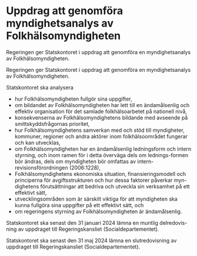 # Uppdrag att genomföra myndighetsanalys av Folkhälsomyndigheten

Regeringen ger Statskontoret i uppdrag att genomföra en myndighetsanalys av Folkhälsomyndigheten.

Regeringen ger Statskontoret i uppdrag att genomföra en myndighetsanalys av Folkhälsomyndigheten.

Statskontoret ska analysera

* hur Folkhälsomyndigheten fullgör sina uppgifter,
* om bildandet av Folkhälsomyndigheten har lett till en ändamålsenlig och effektiv organisation för det samlade folkhälsoarbetet på nationell nivå,
* konsekvenserna av Folkhälsomyndighetens bildande med avseende på smittskyddsfrågornas prioritet,
* hur Folkhälsomyndighetens samverkan med och stöd till myndigheter, kommuner, regioner och andra aktörer inom folkhälsoområdet fungerar och kan utvecklas,
* om Folkhälsomyndigheten har en ändamålsenlig ledningsform och intern styrning, och inom ramen för i detta överväga dels om lednings-formen bör ändras, dels om myndigheten bör omfattas av intern-revisionsförordningen (2006:1228),
* Folkhälsomyndighetens ekonomiska situation, finansieringsmodell och principerna för avgiftsstrukturen och hur dessa faktorer påverkar myn-dighetens förutsättningar att bedriva och utveckla sin verksamhet på ett effektivt sätt,
* utvecklingsområden som är särskilt viktiga för att myndigheten ska kunna fullgöra sina uppgifter på ett effektivt sätt, och
* om regeringens styrning av Folkhälsomyndigheten är ändamålsenlig.

Statskontoret ska senast den 31 januari 2024 lämna en muntlig delredovis-ning av uppdraget till Regeringskansliet (Socialdepartementet).

Statskontoret ska senast den 31 maj 2024 lämna en slutredovisning av uppdraget till Regeringskansliet (Socialdepartementet).
